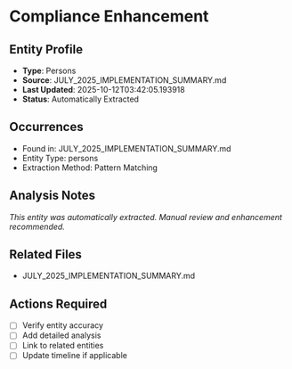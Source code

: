 # Compliance Enhancement

## Entity Profile
- **Type**: Persons
- **Source**: JULY_2025_IMPLEMENTATION_SUMMARY.md
- **Last Updated**: 2025-10-12T03:42:05.193918
- **Status**: Automatically Extracted

## Occurrences
- Found in: JULY_2025_IMPLEMENTATION_SUMMARY.md
- Entity Type: persons
- Extraction Method: Pattern Matching

## Analysis Notes
*This entity was automatically extracted. Manual review and enhancement recommended.*

## Related Files
- JULY_2025_IMPLEMENTATION_SUMMARY.md

## Actions Required
- [ ] Verify entity accuracy
- [ ] Add detailed analysis
- [ ] Link to related entities
- [ ] Update timeline if applicable
